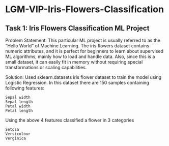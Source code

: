 # LGM-VIP-Iris-Flowers-Classification

## Task 1: Iris Flowers Classification ML Project

Problem Statement: This particular ML project is usually referred to as the “Hello World” of Machine Learning. The iris flowers dataset contains numeric attributes, and it is perfect for beginners to learn about supervised ML algorithms, mainly how to load and handle data. Also, since this is a small dataset, it can easily fit in memory without requiring special transformations or scaling capabilities.

Solution: Used sklearn.datasets iris flower dataset to train the model using Logistic Regression. In this dataset there are 150 samples containing following features:

    Sepal width
    Sepal length
    Petal width
    Petal length

Using the above 4 features classified a flower in 3 categories

    Setosa
    Versicolour
    Verginica
